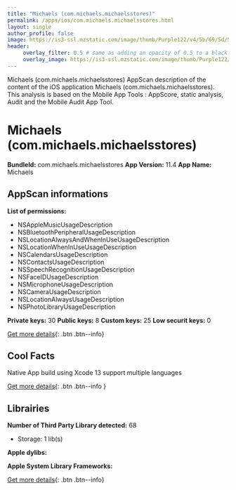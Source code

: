 ```yaml
---
title: "Michaels (com.michaels.michaelsstores)"
permalink: /apps/ios/com.michaels.michaelsstores.html
layout: single
author_profile: false
image: https://is3-ssl.mzstatic.com/image/thumb/Purple122/v4/5b/69/5d/5b695d76-0b96-a789-250a-2edd89ebd6e8/AppIcon-1x_U007emarketing-0-7-0-85-220.png/512x512bb.jpg
header: 
     overlay_filter: 0.5 # same as adding an opacity of 0.5 to a black background
     overlay_image: https://is3-ssl.mzstatic.com/image/thumb/Purple122/v4/5b/69/5d/5b695d76-0b96-a789-250a-2edd89ebd6e8/AppIcon-1x_U007emarketing-0-7-0-85-220.png/512x512bb.jpg
---
```

Michaels (com.michaels.michaelsstores) AppScan description of the content of the iOS application Michaels (com.michaels.michaelsstores). This analysis is based on the Mobile App Tools : AppScore, static analysis, Audit and the Mobile Audit App Tool.

# Michaels (com.michaels.michaelsstores)

**BundleId:** com.michaels.michaelsstores
**App Version:** 11.4
**App Name:** Michaels


## AppScan informations 

**List of permissions:** 
- NSAppleMusicUsageDescription
- NSBluetoothPeripheralUsageDescription
- NSLocationAlwaysAndWhenInUseUsageDescription
- NSLocationWhenInUseUsageDescription
- NSCalendarsUsageDescription
- NSContactsUsageDescription
- NSSpeechRecognitionUsageDescription
- NSFaceIDUsageDescription
- NSMicrophoneUsageDescription
- NSCameraUsageDescription
- NSLocationAlwaysUsageDescription
- NSPhotoLibraryUsageDescription
  
  
**Private keys:** 30
**Public keys:** 8
**Custom keys:** 25
**Low securit keys:** 0
  
[Get more details](/pricing.html){: .btn .btn--info}

## Cool Facts

Native App
build using Xcode 13
support multiple languages
  
[Get more details](/pricing.html){: .btn .btn--info }

## Librairies 
**Number of Third Party Library detected:** 68
- Storage: 1 lib(s)


**Apple dylibs:**


**Apple System Library Frameworks:**


  
[Get more details](/pricing.html){: .btn .btn--info}

